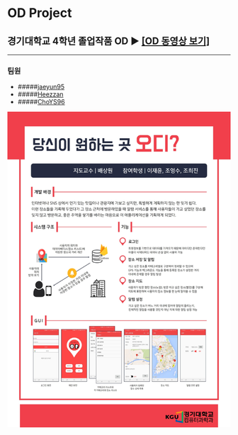 # OD Project

## 경기대학교 4학년 졸업작품 OD ▶ [[OD 동영상 보기]](https://youtu.be/Pbh0QHIHu2s)
- - -
### 팀원  
* #####[jaeyun95](https://github.com/jaeyun95)    
* #####[Heezzan](https://github.com/Heezzan)   
* #####[ChoYS96](https://github.com/ChoYS96)

![OD](/image/OD.jpg)   

